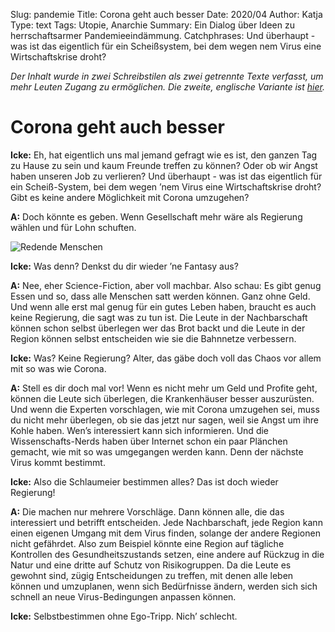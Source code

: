 Slug: pandemie
Title: Corona geht auch besser
Date: 2020/04
Author: Katja
Type: text
Tags: Utopie, Anarchie
Summary: Ein Dialog über Ideen zu herrschaftsarmer Pandemieeindämmung.
Catchphrases: Und überhaupt - was ist das eigentlich für ein Scheißsystem, bei dem wegen nem Virus eine Wirtschaftskrise droht?

*Der Inhalt wurde in zwei Schreibstilen als zwei getrennte Texte verfasst, um mehr Leuten Zugang zu ermöglichen.
Die zweite, englische Variante ist [hier](/texte/pandemic/).*

# Corona geht auch besser


**Icke:** Eh, hat eigentlich uns mal jemand gefragt wie
es ist, den ganzen Tag zu Hause zu sein und kaum
Freunde treffen zu können? Oder ob wir Angst
haben unseren Job zu verlieren? Und überhaupt -
was ist das eigentlich für ein Scheiß-System, bei
dem wegen ’nem Virus eine Wirtschaftskrise droht?
Gibt es keine andere Möglichkeit mit Corona
umzugehen?

**A:** Doch könnte es geben. Wenn Gesellschaft mehr
wäre als Regierung wählen und für Lohn schuften.

<img src="/images/pandemie.jpg" alt="Redende Menschen">

**Icke:** Was denn? Denkst du dir wieder ’ne Fantasy aus?

**A:** Nee, eher Science-Fiction, aber voll machbar. Also schau: Es gibt genug Essen und
so, dass alle Menschen satt werden können. Ganz ohne Geld. Und wenn alle erst mal
genug für ein gutes Leben haben, braucht es auch keine Regierung, die sagt was zu
tun ist. Die Leute in der Nachbarschaft können schon selbst überlegen wer das Brot
backt und die Leute in der Region können selbst entscheiden wie sie die Bahnnetze
verbessern.

**Icke:** Was? Keine Regierung? Alter, das gäbe doch voll das Chaos vor allem mit so
was wie Corona.

**A:** Stell es dir doch mal vor! Wenn es nicht mehr um Geld und Profite geht, können
die Leute sich überlegen, die Krankenhäuser besser auszurüsten. Und wenn die
Experten vorschlagen, wie mit Corona umzugehen sei, muss du nicht mehr
überlegen, ob sie das jetzt nur sagen, weil sie Angst um ihre Kohle haben. Wen’s
interessiert kann sich informieren. Und die Wissenschafts-Nerds haben über Internet
schon ein paar Plänchen gemacht, wie mit so was umgegangen werden kann. Denn
der nächste Virus kommt bestimmt.

**Icke:** Also die Schlaumeier bestimmen alles? Das ist doch wieder Regierung!

**A:** Die machen nur mehrere Vorschläge. Dann können alle, die das interessiert und
betrifft entscheiden. Jede Nachbarschaft, jede Region
kann einen eigenen Umgang mit dem Virus finden,
solange der andere Regionen nicht gefährdet. Also zum
Beispiel könnte eine Region auf tägliche Kontrollen des
Gesundheitszustands setzen, eine andere auf Rückzug in
die Natur und eine dritte auf Schutz von Risikogruppen.
Da die Leute es gewohnt sind, zügig Entscheidungen zu
treffen, mit denen alle leben können und umzuplanen,
wenn sich Bedürfnisse ändern, werden sich sich schnell
an neue Virus-Bedingungen anpassen können.

**Icke:** Selbstbestimmen ohne Ego-Tripp. Nich’ schlecht.

